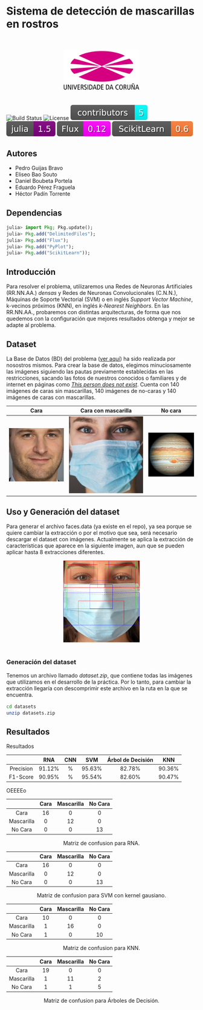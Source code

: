 # Sistema de detección de mascarillas en rostros
<br>
<p align="center">
  <img width="40%" src="img/UDC-emblema.jpeg"/>
<br><br>

![Build Status](https://shields.io/badge/build-passing-brightgreen)
![License](https://img.shields.io/badge/license-MIT-green)
![Contributors](img/contributors.svg)
![Julia Version](img/julia_version.svg)
![Flux Version](img/flux.svg)
![ScikitLearn Version](img/scikitlearn.svg)

## Autores
* Pedro Guijas Bravo
* Eliseo Bao Souto
* Daniel Boubeta Portela
* Eduardo Pérez Fraguela
* Héctor Padín Torrente

## Dependencias
```julia
julia> import Pkg; Pkg.update();
julia> Pkg.add("DelimitedFiles");
julia> Pkg.add("Flux");
julia> Pkg.add("PyPlot");
julia> Pkg.add("ScikitLearn"));
```

## Introducción

Para resolver el problema, utilizaremos una Redes de Neuronas Artificiales (RR.NN.AA.) *densas* y Redes de Neuronas Convolucionales (C.N.N.), Máquinas de Soporte Vectorial (SVM) o en inglés *Support Vector Machine*, k-vecinos próximos (KNN), en inglés *k-Nearest Neighbors*. En las RR.NN.AA., probaremos con distintas arquitecturas, de forma que nos quedemos con la configuración que mejores resultados obtenga y mejor se adapte al problema.

## Dataset
La Base de Datos (BD) del problema ([ver aquí](https://mega.nz/fm/wdYAALxL)) ha sido realizada por nosostros mismos. Para crear la base de datos, elegimos minuciosamente las imágenes siguiendo las pautas previamente establecidas en las restricciones, sacando las fotos de nuestros conocidos o familiares y de internet en páginas como [*This person does not exist*](https://thispersondoesnotexist.com). Cuenta con 140 imágenes de caras sin mascarillas, 140 imágenes de no-caras y 140 imágenes de caras con mascarillas.

| Cara | Cara con mascarilla | No cara |
:-:|:-:|:-:
![cara](img/ejemplo_cara.jpeg)  |  ![cara con mascarilla](img/ejemplo_mascarilla.png) | ![no cara](img/ejemplo_no_cara.jpeg)

## Uso y Generación del dataset
Para generar el archivo faces.data (ya existe en el repo), ya sea porque se quiere cambiar la extracción o por el motivo que sea, será necesario descargar el dataset con imágenes. Actualmente se aplica la extracción de características que aparece en la siguiente imagen, aun que se pueden aplicar hasta 8 extracciones diferentes.

<p align="center">
  <img width="40%" src="img/char_hec.jpeg"/>
<br><br>

### Generación del dataset
Tenemos un archivo llamado *dataset.zip*, que contiene todas las imágenes que utilizamos en el desarrollo de la práctica. Por lo tanto, para cambiar la extracción llegaría con descomprimir este archivo en la ruta en la que se encuentra.
```bash
cd datasets
unzip datasets.zip
```
## Resultados
Resultados
<div align="center">

| | RNA | CNN | SVM | Árbol de Decisión | KNN |
|:-:|:-:|:-:|:-:|:-:|:-:|
| Precision | 91.12% | % | 95.63% | 82.78% | 90.36% |
| F1-Score | 90.95% | % | 95.54% | 82.60% | 90.47% |

</div>


OEEEEo

<div align="center">

| | Cara | Mascarilla | No Cara |
|:-:|:-:|:-:|:-:|
| Cara | 16 | 0 | 0 |
| Mascarilla | 0 | 12 | 0 |
| No Cara | 0 | 0 | 13 |

Matriz de confusion para RNA.

| | Cara | Mascarilla | No Cara |
|:-:|:-:|:-:|:-:|
| Cara | 16 | 0 | 0 |
| Mascarilla | 0 | 12 | 0 |
| No Cara | 0 | 0 | 13 |

Matriz de confusion para SVM con kernel gausiano.

| | Cara | Mascarilla | No Cara |
|:-:|:-:|:-:|:-:|
| Cara | 10 | 0 | 0 |
| Mascarilla | 1 | 16 | 0 |
| No Cara | 1 | 0 | 10 |

Matriz de confusion para KNN.

| | Cara | Mascarilla | No Cara |
|:-:|:-:|:-:|:-:|
| Cara | 19 | 0 | 0 |
| Mascarilla | 1 | 11 | 2 |
| No Cara | 1 | 1 | 5 |

Matriz de confusion para Árboles de Decisión.
</div>
